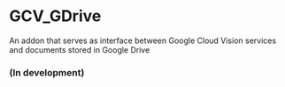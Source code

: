 # GCV_GDrive
An addon that serves as interface between Google Cloud Vision services and documents stored in Google Drive

### (In development)
